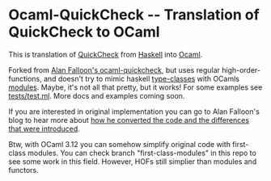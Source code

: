 Ocaml-QuickCheck -- Translation of QuickCheck to OCaml
======================================================

This is translation of
[QuickCheck](http://www.cs.chalmers.se/~rjmh/QuickCheck/) from
[Haskell](http://www.haskell.org/) into
[Ocaml](http://caml.inria.fr/).

Forked from [Alan Falloon's ocaml-quickcheck](http://github.com/alanfalloon/ocaml-quickcheck),
but uses regular high-order-functions, and doesn't try to mimic haskell
[type-classes](http://www.haskell.org/tutorial/classes.html) with
OCamls [modules](http://caml.inria.fr/pub/docs/manual-ocaml/manual004.html).
Maybe, it's not all that pretty, but it works!
For some examples see [tests/test.ml](https://github.com/camlunity/ocaml-quickcheck/blob/master/tests/test.ml).
More docs and examples coming soon.

If you are interested in original implementation
you can go to Alan Falloon's blog to hear more about
[how he converted the code and the differences that were introduced](http://brierwooddesign.com/2009/1/16/ocaml-quickcheck-translating-quickcheck-from-haskell-type-classes-to-ocaml-modules).

Btw, with OCaml 3.12 you can somehow simplify original code
with first-class modules. You can check branch "first-class-modules"
in this repo to see some work in this field. However, HOFs still simplier
than modules and functors.
